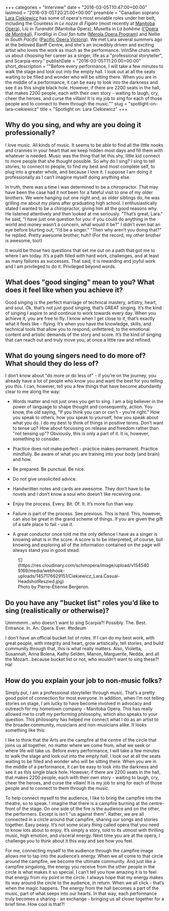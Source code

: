 +++
categories = "Interview"
date = "2016-03-05T10:47:00+00:00"
lastmod = "2016-03-05T20:21:00+00:00"
preamble = "Canadian soprano [Lara Ciekiewicz](/scene/people/lara-ciekiewicz/) has some of opera's most enviable roles under her belt, including the Countess in *Le nozze di Figaro* (most recently at [Manitoba Opera](/scene/companies/manitoba-opera/)), Liù in *Turandot* (Manitoba Opera), Musetta in *La bohème* ([l'Opéra de Montréal](/scene/companies/lopera-de-montreal/)), Fiordiligi in *Così fan tutte* ([Merola Opera Program](/scene/companies/merola-opera-program/)) and Nellie in *South Pacific* ([Pacific Opera Victoria](/scene/companies/pacific-opera-victoria/)). We met Lara several summers ago at the beloved Banff Centre, and she's an incredibly driven and exciting artist who loves the work as much as the performance. \n\nShe chats with us about choosing her career as a singer, life as a \"professional storyteller\", and Scarpia-envy."
publishDate = "2016-03-05T11:20:00+00:00"
short_description = "&quot;Before every performance, I will take a few minutes to walk the stage and look out into the empty hall. I look out at all the seats waiting to be filled and wonder who will be sitting there. When you are in the middle of a performance, it can be easy to look into the darkness and see it as this single black hole. However, if there are 2200 seats in the hall, that makes 2200 people, each with their own story - waiting to laugh, cry, cheer the heroes, and curse the villain! It is my job to sing for each of those people and to connect to them through the music.&quot;"
slug = "spotlight-on-lara-ciekiewicz"
title = "Spotlight on: Lara Ciekiewicz"
+++

## Why do you sing, and why are you doing it professionally?

I love music.  All kinds of music.  It seems to be able to find all the little nooks and crannies in your heart that we keep hidden most days and fill them with whatever is needed.  Music was the thing that let this shy, little kid connect to more people that she thought possible.  So why do I sing?  I sing to tell stories, to connect to people, to find my best and most complete self, to plug into a greater whole, and because I love it.  I suppose I am doing it professionally as I can’t imagine myself doing anything else.  

In truth, there was a time I was determined to be a chiropractor.  That may have been the case had it not been for a fateful visit to one of my older brothers.  We were hanging out one night and, as older siblings do, he was grilling me about my plans after graduating high school.  I enthusiastically stated I wanted to be a chiropractor, giving him all the good reasons why.  He listened attentively and then looked at me seriously.  "That’s great, Lara." he said, "I have just one question for you: if you could do anything in the world and money wasn’t a concern, what would it be?"  I didn’t even bat an eye before blurting out, "I’d be a singer."  "Then why aren’t you doing that?" he replied.  Pretty awesome brother, huh?  (For the record, my other brother is awesome, too!)  

It would be those two questions that set me out on a path that got me to where I am today.  It’s a path filled with hard work, challenges, and at least as many failures as successes.  That said, it is rewarding and joyful work and I am privileged to do it.  Privileged beyond words.

## What does "good singing" mean to you? What does it feel like when you achieve it?

Good singing is the perfect marriage of technical mastery, artistry, heart, and soul.  Ok, that’s not just good singing, that’s GREAT singing.  It’s the kind of singing I aspire to and continue to work towards every day.  When you achieve it, you are free to fly.  I know when I get close to it, that’s exactly what it feels like - flying.  It’s when you have the knowledge, skills, and technical tools that allow you to respond, unfettered, to the emotional content and artistic demands of the story and score.  It’s the kind of singing that can reach out and truly move you, at once a little raw and refined.

## What do young singers need to do more of? What should they do less of?

I don’t know about "do more or do less of" - if you’re on the journey, you already have a lot of people who know you and want the best for you telling you this.  I can, however, tell you a few things that have become abundantly clear to me along the way:

- Words matter and not just ones you get to sing.  I am a big believer in the power of language to shape thought and consequently, action.  You know, the old saying, "If you think you can or can’t - you’re right."  How you speak to others, how you speak to yourself, how you speak about what you do.  I do my best to think of things in positive terms.  Don’t want to tense up?  How about focussing on release and freedom rather than "not tensing up"?  Obviously, this is only a part of it.  It is, however, something to consider. 

- Practice does not make perfect - practice makes permanent.  Practice mindfully.  Be aware of what you are training into your body (and brain) and how.

- Be prepared.  Be punctual.  Be nice.

- Do not give unsolicited advice.

- Handwritten notes and cards are awesome.  They don’t have to be novels and I don’t know a soul who doesn’t like receiving one.

- Enjoy the process.  Every. Bit. Of. It.  It’s more fun than way.

- Failure is part of the process.  See previous.  This is hard.  This, however, can also be great in the grand scheme of things.  If you are given the gift of a safe place to fail - use it. 

- A great conductor once told me the only defence I have as a singer is knowing what is in the score.  A score is to be interpreted, of course, but knowing and exploring all of the information contained on the page will always stand you in good stead.

<figure data-type="image">
![](https://res.cloudinary.com/schmopera/image/upload/v1545409169/media/webhook-uploads/1457176629151/Ciekiewicz_Lara.Casual-HeadshotReszied.jpg)
<figcaption>Photo by Pierre-Étienne Bergeron.</figcaption></figure>

## Do you have any "bucket list" roles you’d like to sing (realistically or otherwise)?

Ummmmm...who doesn’t want to sing Scarpia?!  Possibly. The. Best. Entrance. In. An. Opera. Ever. #tedeum 

I don’t have an official bucket list of roles.  If I can do my best work, with great people, with integrity and heart, grow artistically, tell stories, and build community through that, this is what really matters.  Also, Violetta, Susannah, Anna Bolena, Kathy Selden, Manon, Marguerite, Nedda, and all the Mozart...because bucket list or not, who wouldn’t want to sing these?!  Ha!  

## How do you explain your job to non-music folks?

Simply put, I am a professional storyteller through music.  That’s a pretty good point of connection for most everyone.  In addition, when I’m not telling stories on stage, I am lucky to have become involved in advocacy and outreach for my hometown company - Manitoba Opera.  This has really allowed me to craft my performing philosophy, which also speaks to your question.  This philosophy has helped me connect what I do as an artist to the broader community, musicians and non-musicians alike.  It looks something like this:

I like to think that the Arts are the campfire at the centre of the circle that joins us all together, no matter where we come from, what we seek or where life will take us.  Before every performance, I will take a few minutes to walk the stage and look out into the empty hall.  I look out at all the seats waiting to be filled and wonder who will be sitting there.  When you are in the middle of a performance, it can be easy to look into the darkness and see it as this single black hole. However, if there are 2200 seats in the hall, that makes 2200 people, each with their own story - waiting to laugh, cry, cheer the heroes, and curse the villain!  It is my job to sing for each of those people and to connect to them through the music.  

To help connect myself to the audience, I like to bring the campfire into the theatre, so to speak.  I imagine that there is a campfire burning at the centre-front of the stage.  On one side of the fire is the audience and on the other, the performers.  Except is isn’t "us against them".  Rather, we are all connected in a circle around that campfire, sharing our songs and stories together.  Easy peasy.  It’s not some scary thing called opera that you need to know lots about to enjoy.  It’s simply a story, told to its utmost with thrilling music, high emotion, and visceral energy.  Next time you are at the opera, I challenge you to think about it this way and see how you feel.  

For me, connecting myself to the audience through the campfire image allows me to tap into the audience’s energy.  When we all come to that circle around the campfire, we become the ultimate community.  And just like a campfire singalong, the energy you receive from the other people in the circle is what makes it so special.  I can’t tell you how amazing it is to feel that energy from my point in the circle.  I always hope that my energy makes its way around the circle to the audience, in return.  When we all click - that’s when the magic happens.  The energy from the hall becomes a part of the music, part of what seeps into our hearts.  In that way, each performance truly becomes a sharing - an exchange - bringing us all closer together for a brief time.  How cool is that?!
